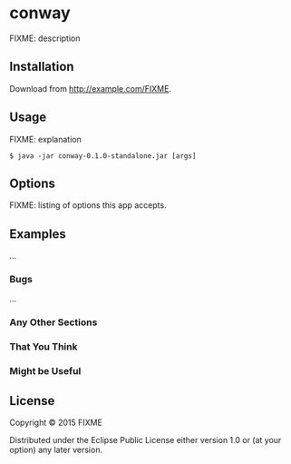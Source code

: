 # conway

FIXME: description

## Installation

Download from http://example.com/FIXME.

## Usage

FIXME: explanation

    $ java -jar conway-0.1.0-standalone.jar [args]

## Options

FIXME: listing of options this app accepts.

## Examples

...

### Bugs

...

### Any Other Sections
### That You Think
### Might be Useful

## License

Copyright © 2015 FIXME

Distributed under the Eclipse Public License either version 1.0 or (at
your option) any later version.
